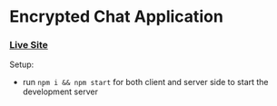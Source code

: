 # Encrypted Chat Application

### [Live Site](https://react-web-encryption.netlify.app/join?room=gORcAPZ6nLnI1OmPgspuL_2DDvfJV2SJVC5NWuJhs5w)

Setup:
- run ```npm i && npm start``` for both client and server side to start the development server
